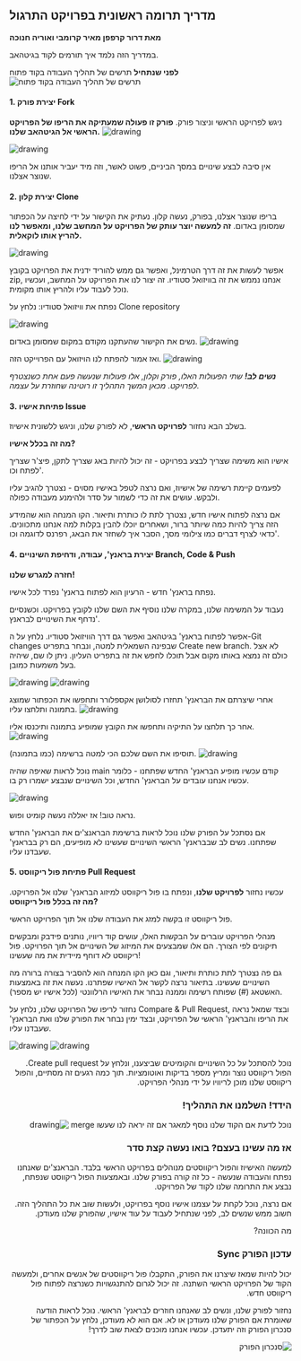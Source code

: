
## מדריך תרומה ראשונית בפרויקט התרגול

**מאת דרור קרפפן מאיר קרומבי ואוריה חנוכה**

במדריך הזה נלמד איך תורמים לקוד בגיטהאב.

**לפני שנתחיל**
תרשים של תהליך העבודה בקוד פתוח
![תרשים של תהליך העבודה בקוד פתוח](https://raw.githubusercontent.com/Maakaf/maakaf_home/main/assets/images/how_to_start/os-workflow.png)

#### 1. יצירת פורק Fork

ניגש לפרויקט הראשי וניצור פורק.
**פורק זו פעולה שמעתיקה את הריפו של הפרויקט הראשי אל הגיטהאב שלנו.**
<img src="assets/how to start/Screenshot 1.png" alt="drawing"/>

<img src="assets/how to start/Screenshot 2.png" alt="drawing"/>

אין סיבה לבצע שינויים במסך הביניים, פשוט לאשר, וזה מיד יעביר אותנו אל הריפו שנוצר אצלנו.

#### 2. יצירת קלון Clone

בריפו שנוצר אצלנו, בפורק, נעשה קלון.
נעתיק את הקישור על ידי לחיצה על הכפתור שמסומן באדום.
**זה למעשה יוצר עותק של הפרויקט על המחשב שלנו, ומאפשר לנו להריץ אותו לוקאלית.**

<img src="assets/how to start/Screenshot 3.png" alt="drawing"/>

אפשר לעשות את זה דרך הטרמינל, ואפשר גם ממש להוריד ידנית את הפרויקט בקובץ zip, אנחנו נממש את זה בוויזואל סטודיו.
זה יצור לנו את הפרויקט על המחשב, ועכשיו נוכל לעבוד עליו ולהריץ אותו מקומית.

נפתח את וויזואל סטודיו:
נלחץ על Clone repository

<img src="assets/how to start/Screenshot 4.png" alt="drawing"/>

נשים את הקישור שהעתקנו מקודם במקום שמסומן באדום.
<img src="assets/how to start/Screenshot 5.png" alt="drawing"/>

ואז אמור להפתח לנו הויזואל עם הפרוייקט הזה.
<img src="assets/how to start/Screenshot 6.png" alt="drawing"/>

_**נשים לב!** שתי הפעולות האלו, פורק וקלון, אלו פעולות שנעשה פעם אחת כשנצטרף לפרויקט. מכאן המשך התהליך זו רוטינה שחוזרת על עצמה._

#### 3. פתיחת אישיו Issue

בשלב הבא נחזור **לפרויקט הראשי**, לא לפורק שלנו, וניגש ללשונית אישיוז.

**מה זה בכלל אישיו?**

אישיו הוא משימה שצריך לבצע בפרויקט - זה יכול להיות באג שצריך לתקן, פיצ'ר שצריך לפתח וכו'.

לפעמים קיימת רשימה של אישיוז, ואם נרצה לטפל באישיו מסוים - נצטרך להגיב עליו ולבקש.
עושים את זה כדי לשמור על סדר ולהימנע מעבודה כפולה.

אם נרצה לפתוח אישיו חדש, נצטרך לתת לו כותרת ותיאור.
הקו המנחה הוא שהמידע הזה צריך להיות כמה שיותר ברור, ושאחרים יוכלו להבין בקלות למה אנחנו מתכוונים.
כדאי לצרף דברים כמו צילומי מסך, הסבר איך לשחזר את הבאג, רפרנס לדוגמה וכו'.

#### 4. יצירת בראנץ', עבודה, ודחיפת השינויים Branch, Code & Push

**חזרה למגרש שלנו!**

נפתח בראנץ' חדש - הרעיון הוא לפתוח בראנץ' נפרד לכל אישיו.

נעבוד על המשימה שלנו, במקרה שלנו נוסיף את השם שלנו לקובץ בפרויקט.
וכשנסיים נדחף את השינויים לבראנץ'.

אפשר לפתוח בראנץ' בגיטהאב ואפשר גם דרך הוויזואל סטודיו.
נלחץ על ה-Git changes שבפינה השמאלית למטה, ונבחר בתפריט Create new branch.
לא אצל כולם זה נמצא באותו מקום אבל תוכלו לחפש את זה בתפריט העליון.
ניתן לו שם, שיהיה בעל משמעות כמובן.

<img src="assets/how to start/Screenshot 9.png" alt="drawing"/>
<img src="assets/how to start/Screenshot 10.png" alt="drawing"/>

אחרי שיצרתם את הבראנץ' תחזרו לסולושן אקספלורר ותחפשו את הכפתור שמוצג בתמונה ותלחצו עליו.
<img src="assets/how to start/Screenshot 11.png" alt="drawing"/>

אחר כך תלחצו על התיקיה ותחפשו את הקובץ שמופיע בתמונה ותיכנסו אליו.
<img src="assets/how to start/Screenshot 12.png" alt="drawing"/>

תוסיפו את השם שלכם הכי למטה ברשימה (כמו בתמונה).
<img src="assets/how to start/Screenshot 13.png" alt="drawing"/>


נוכל לראות שאיפה שהיה main קודם עכשיו מופיע הבראנץ' החדש שפתחנו - כלומר עכשיו אנחנו עובדים על הבראנץ' החדש, וכל השינויים שנבצע ישמרו רק בו.

<img src="assets/how to start/Screenshot 14.png" alt="drawing"/>

נראה טוב!
אז יאללה נעשה קומיט ופוש.

אם נסתכל על הפורק שלנו נוכל לראות ברשימת הבראנצ'ים את הבראנץ' החדש שפתחנו.
נשים לב שבבראנץ' הראשי השינויים שעשינו לא מופיעים, הם רק בבראנץ' שעבדנו עליו.


#### 5. פתיחת פול ריקווסט Pull Request

עכשיו נחזור **לפרויקט שלנו**, ונפתח בו פול ריקווסט למיזוג הבראנץ' שלנו אל הפרויקט.
**מה זה בכלל פול ריקווסט?**

פול ריקווסט זו בקשה למזג את העבודה שלנו אל תוך הפרויקט הראשי.

מנהלי הפרויקט עוברים על הבקשות האלו, עושים קוד ריוויו, נותנים פידבק ומבקשים תיקונים לפי הצורך.
הם אלו שמבצעים את המיזוג של השינויים אל תוך הפרויקט. פול ריקווסט לא דוחף מיידית את מה שעשינו!

גם פה נצטרך לתת כותרת ותיאור, וגם כאן הקו המנחה הוא להסביר בצורה ברורה מה השינויים שעשינו.
בתיאור נרצה לקשר אל האישיו שפתרנו. נעשה את זה באמצעות האשטאג (#) שפותח רשימה וממנה נבחר את האישיו הרלוונטי (לכל אישיו יש מספר).

נחזור לריפו של הפרויקט שלנו, נלחץ על Compare & Pull Request, ובצד שמאל נראה את הריפו והבראנץ' הראשי של הפרויקט, ובצד ימין נבחר את הפורק שלנו ואת הבראנץ' שעבדנו עליו.

<img src="assets/how to start/Screenshot 15.png" alt="drawing"/>
<img src="assets/how to start/Screenshot 16.png" alt="drawing"/>
<div dir="rtl">

נוכל להסתכל על כל השינויים והקומיטים שביצענו, ונלחץ על Create pull request.
<br>
הפול ריקווסט נוצר ומריץ מספר בדיקות ואוטומציות. תוך כמה רגעים זה מסתיים, והפול ריקווסט שלנו מוכן לריוויו על ידי מנהלי הפרויקט.


### הידד! השלמנו את התהליך!

 נוכל לדעת אם הקוד שלנו נוסף למאגר אם זה יראה לנו שעשו merge
<img src="assets/how to start/Screenshot 19.png" alt="drawing"/>

### אז מה עשינו בעצם? בואו נעשה קצת סדר

למעשה האישיוז והפול ריקווסטים מנוהלים בפרויקט הראשי בלבד.
הבראנצ'ים שאנחנו נפתח והעבודה שנעשה - כל זה קורה בפורק שלנו.
ובאמצעות הפול ריקווסט שנפתח, נבצע את התרומה שלנו לקוד של הפרויקט.

אם נרצה, נוכל לקחת על עצמנו אישיו נוסף בפרויקט, ולעשות שוב את כל התהליך הזה.
חשוב ממש שנשים לב, לפני שנתחיל לעבוד על עוד אישיו, שהפורק שלנו מעודכן.

מה הכוונה?

### עדכון הפורק Sync

יכול להיות שמאז שיצרנו את הפורק, התקבלו פול ריקווסטים של אנשים אחרים, ולמעשה הקוד של הפרויקט הראשי השתנה.
זה יכול לגרום להתנגשויות כשנרצה לפתוח פול ריקווסט חדש.

נחזור לפורק שלנו, ונשים לב שאנחנו חוזרים לבראנץ' הראשי.
נוכל לראות הודעה שאומרת אם הפורק שלנו מעודכן או לא.
אם הוא לא מעודכן, נלחץ על הכפתור של סנכרון הפורק וזה יתעדכן.
עכשיו אנחנו מוכנים לצאת שוב לדרך!

![סנכרון הפורק](https://raw.githubusercontent.com/Maakaf/maakaf_home/main/assets/images/how_to_start/18-sync.png)

